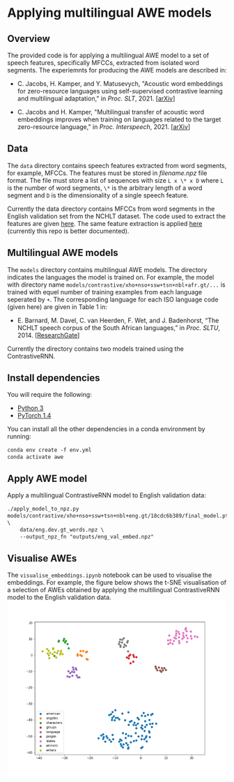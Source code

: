 # Applying multilingual AWE models

## Overview
The provided code is for applying a multilingual AWE model to a set of speech features, specifically MFCCs, extracted from isolated word segments. The experiemnts for producing the AWE models are described in:
- C. Jacobs, H. Kamper, and Y. Matusevych, "Acoustic word embeddings for zero-resource languages using self-supervised contrastive learning and multilingual adaptation," in *Proc. SLT*, 2021. [[arXiv](https://arxiv.org/abs/2103.10731)]

- C. Jacobs and H. Kamper, "Multilingual transfer of acoustic word embeddings improves when training on languages related to the target zero-resource language," in *Proc. Interspeech*, 2021. [[arXiv](https://arxiv.org/abs/2106.12834)]

## Data
The ```data``` directory contains speech features extracted from word segments, for example, MFCCs. The features must be stored in <em>filename.npz</em> file format. The file must store a list of sequences with size ```L x \* x D``` where ```L``` is the number of word segments, ```\*``` is the arbitrary length of a word segment and ```D``` is the dimensionality of a single speech feature.

Currently the data directory contains MFCCs from word segments in the English validation set from the NCHLT dataset. The code used to extract the features are given [here](https://github.com/christiaanjacobs/nchlt_awe/tree/master/features). The same feature extraction is applied [here](https://github.com/christiaanjacobs/globalphone_awe_pytorch) (currently this repo is better documented).

## Multilingual AWE models
The ```models``` directory contains multilingual AWE models. The directory indicates the languages the model is trained on. For example, the model with directory name ```models/contrastive/xho+nso+ssw+tsn+nbl+afr.gt/...``` is trained with equel number of training examples from each language seperated by ```+```. The corresponding language for each ISO language code (given here) are given in Table 1 in:
- E. Barnard, M. Davel, C. van Heerden, F. Wet, and J. Badenhorst, “The NCHLT speech corpus of the South African languages,” in *Proc. SLTU*, 2014. [[ResearchGate](https://www.researchgate.net/publication/301858320_The_nchlt_speech_corpus_of_the_south_african_languages)]


Currently the directory contains two models trained using the ContrastiveRNN. 

## Install dependencies

You will require the following:

- [Python 3](https://www.python.org/downloads/)
- [PyTorch 1.4](https://pytorch.org/)

You can install all the other dependencies in a conda environment by running:

    conda env create -f env.yml
    conda activate awe

## Apply AWE model

Apply a multilingual ContrastiveRNN model to English validation data:

    ./apply_model_to_npz.py models/contrastive/xho+nso+ssw+tsn+nbl+eng.gt/18cdc6b389/final_model.pt \
        data/eng.dev.gt_words.npz \
        --output_npz_fn "outputs/eng_val_embed.npz"
   
   
## Visualise AWEs

The ```visualise_embeddings.ipynb``` notebook can be used to visualise the embeddings. 
For example, the figure below shows the t-SNE visualisation of a selection of AWEs obtained by applying the multilingual ContrastiveRNN model to the English validation data.
![tsne plot](https://github.com/christiaanjacobs/apply_awe/blob/master/outputs/tsne.png?raw=true)

